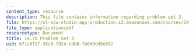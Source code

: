 ```yaml
---
content_type: resource
description: This file contains information regarding problem set 3.
file: https://ol-ocw-studio-app-production.s3.amazonaws.com/courses/14-75-political-economy-and-economic-development-fall-2012/671c6f2f35c6fd24cdb8fb0d9cd9e092_MIT14_75F12_ProbSet3.pdf
file_type: application/pdf
resourcetype: Document
title: 14.75 Problem Set 3
uid: 671c6f2f-35c6-fd24-cdb8-fb0d9cd9e092
---
```

